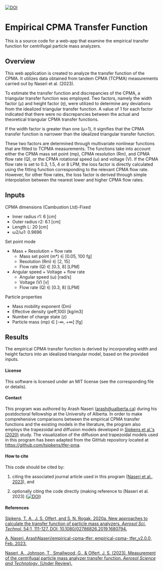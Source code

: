 [![DOI](https://zenodo.org/badge/585446654.svg)](https://zenodo.org/badge/latestdoi/585446654)
# Empirical CPMA Transfer Function
This is a source code for a web-app that examine the empirical transfer function for centrifugal particle mass analyzers.


## Overview
This web application is created to analyze the transfer function of the CPMA. It utilizes data obtained from tandem CPMA (TCPMA) measurements carried out by Naseri et al. (2023).

To estimate the transfer function and discrepancies of the CPMA, a triangular transfer function was employed. Two factors, namely the width factor (μ) and height factor (𝜂), were utilized to determine any deviations from the idealized triangular transfer function. A value of 1 for each factor indicated that there were no discrepancies between the actual and theoretical triangular CPMA transfer functions.

If the width factor is greater than one (μ>1), it signifies that the CPMA transfer function is narrower than the idealized triangular transfer function.

These two factors are determined through multivariate nonlinear functions that are fitted to TCPMA measurements. The functions take into account either the CPMA mass set point (mp), CPMA resolution (Rm), and CPMA flow rate (Q), or the CPMA rotational speed (ω) and voltage (V). If the CPMA flow rate is set to 0.3, 1.5, 4 or 8 LPM, the loss factor is directly calculated using the fitting function corresponding to the relevant CPMA flow rate. However, for other flow rates, the loss factor is derived through simple interpolation between the nearest lower and higher CPMA flow rates.

## Inputs

CPMA dimensions (Cambustion Ltd)-Fixed
- Inner radius r1: 6 [cm]
- Outer radius r2: 6.1 [cm]
- Length L: 20 [cm]
- ω2/ω1: 0.9696


Set point mode
- Mass + Resolution + flow rate
    - Mass set point (m*) ∈ [0.05, 100 fg]
    - Resolution (Rm) ∈ [2, 15]
    - Flow rate (Q) ∈ [0.3, 8] [LPM]
- Angular speed + Voltage + flow rate
    - Angular speed (ω) [rad/s]
    - Voltage (V) [v]
    - Flow rate (Q) ∈ [0.3, 8] [LPM]


Particle properties
- Mass mobility exponent (Dm)
- Effective density (ρeff,100) [kg/m3]
- Number of charge state (z)
- Particle mass (mp) ∈ [-∞, +∞] [fg]

## Results
The empirical CPMA transfer function is derived by incorporating width and height factors into an idealized triangular model, based on the provided inputs.




#### License

This software is licensed under an MIT license (see the corresponding file or details).

#### Contact
This program was authored by Arash Naseri (arash@ualberta.ca) during his postdoctoral fellowship at the University of Alberta. In order to make comprehensive comparisons between the empirical CPMA transfer functions and the existing models in the literature, the program also employs the trapezoidal and diffusion models developed in [Sipkens et al.'s (2020)](https://doi.org/10.1080/02786826.2019.1680794) study. The visualization of the diffusion and trapezoidal models used in this program has been adapted from the GitHub repository located at https://github.com/tsipkens/tfer-pma.

#### How to cite

This code should be cited by:

1. citing the associated journal article used in this program ([Naseri et al., 2023](https://UnderReview)), and

2. optionally citing the code directly (making reference to [Naseri et al. 2023] ([![DOI](https://zenodo.org/badge/585446654.svg)](https://zenodo.org/badge/latestdoi/585446654))
<!-- 3. (https://doi.org/10.5281/zenodo.7686025)). -->


#### References

[Sipkens, T. A., J. S. Olfert, and S. N. Rogak. 2020a. New approaches to calculate the transfer function of particle mass analyzers. *Aerosol Sci. Technol.* 54:1, 111-127. DOI: 10.1080/02786826.2019.1680794.](https://doi.org/10.1080/02786826.2019.1680794)

[A. Naseri. ArashNaseri/empirical-cpma-tfer: empirical-cpma- tfer_v2.0.0, Feb. 2023.](https://doi.org/10.5281/zenodo.7686025)

[Naseri, A., Johnson, T., Smallwood, G., & Olfert, J. S. (2023). Measurement of the centrifugal particle mass analyzer transfer function. *Aerosol Science and Technology*. (Under Review).](https://)
